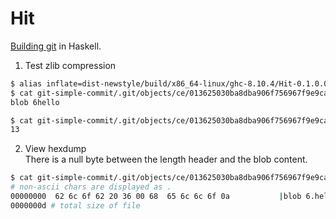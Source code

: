 # Hit

[Building git](https://shop.jcoglan.com/building-git/) in Haskell.

1. Test zlib compression  
  ```bash
  $ alias inflate=dist-newstyle/build/x86_64-linux/ghc-8.10.4/Hit-0.1.0.0/x/Hit/build/Hit/Hit
  $ cat git-simple-commit/.git/objects/ce/013625030ba8dba906f756967f9e9ca394464a | inflate
  blob 6hello

  $ cat git-simple-commit/.git/objects/ce/013625030ba8dba906f756967f9e9ca394464a | inflate | wc -c
  13
  ```

2. View hexdump  
  There is a null byte between the length header and the blob content.

  ```bash
  $ cat git-simple-commit/.git/objects/ce/013625030ba8dba906f756967f9e9ca394464a | inflate | hexdump -C
  # non-ascii chars are displayed as .
  00000000  62 6c 6f 62 20 36 00 68  65 6c 6c 6f 0a           |blob 6.hello.|
  0000000d # total size of file
  ```
